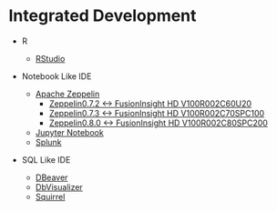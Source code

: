 <!-- ex_nonav -->

# Integrated Development

* R
  * [RStudio](Using_RStudio_with_FusionInsight.md)


* Notebook Like IDE
  * [Apache Zeppelin](Using_Zeppelin_with_FusionInsight_HD.md)
    * [Zeppelin0.7.2 <-> FusionInsight HD V100R002C60U20](Using_Zeppelin_0.7.2_with_FusionInsight_HD_C60U20.md)
    * [Zeppelin0.7.3 <-> FusionInsight HD V100R002C70SPC100](Using_Zeppelin_0.7.3_with_FusionInsight_HD_C70SPC100.md)
    * [Zeppelin0.8.0 <-> FusionInsight HD V100R002C80SPC200](Using_Zeppelin_0.8.0_with_FusionInsight_HD_C80SPC200.md)
  * [Jupyter Notebook](Using_Jupyter_Notebook_with_FusionInsight.md)
  * [Splunk](Using_splunk7.2.4_with_FusionInsight_HD_C80SPC200.md)

* SQL Like IDE
  * [DBeaver](Using_DBeaver_with_FusionInsight.md)
  * [DbVisualizer](Using_DbVisualizer_with_FusionInsight.md)
  * [Squirrel](Using_Squirrel_with_FusionInsight.md)
